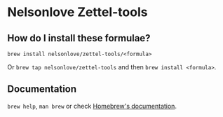 # Nelsonlove Zettel-tools

## How do I install these formulae?
`brew install nelsonlove/zettel-tools/<formula>`

Or `brew tap nelsonlove/zettel-tools` and then `brew install <formula>`.

## Documentation
`brew help`, `man brew` or check [Homebrew's documentation](https://docs.brew.sh).